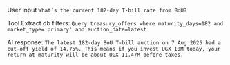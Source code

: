 User input
    `What’s the current 182-day T-bill rate from BoU?`

Tool Extract db filters:
    `Query treasury_offers where maturity_days=182 and market_type='primary' and auction_date=latest`

AI response: 
    `The latest 182-day BoU T-bill auction on 7 Aug 2025 had a cut-off yield of 14.75%. This means if you invest UGX 10M today, your return at maturity will be about UGX 11.47M before taxes.`